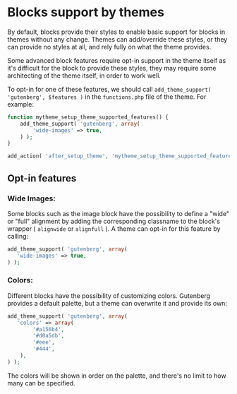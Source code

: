 # Blocks support by themes

By default, blocks provide their styles to enable basic support for blocks in themes without any change. Themes can add/override these styles, or they can provide no styles at all, and rely fully on what the theme provides.

Some advanced block features require opt-in support in the theme itself as it's difficult for the block to provide these styles, they may require some architecting of the theme itself, in order to work well.

To opt-in for one of these features, we should call `add_theme_support( 'gutenberg', $features )` in the `functions.php` file of the theme. For example:

```php
function mytheme_setup_theme_supported_features() {
	add_theme_support( 'gutenberg', array(
		'wide-images' => true,
	) );
}

add_action( 'after_setup_theme', 'mytheme_setup_theme_supported_features' );
```

## Opt-in features

### Wide Images:

Some blocks such as the image block have the possibility to define a "wide" or "full" alignment by adding the corresponding classname to the block's wrapper ( `alignwide` or `alignfull` ). A theme can opt-in for this feature by calling:

```php
add_theme_support( 'gutenberg', array(
   'wide-images' => true,
) );
```

### Colors:

Different blocks have the possibility of customizing colors. Gutenberg provides a default palette, but a theme can overwrite it and provide its own:

```php
add_theme_support( 'gutenberg', array(
   'colors' => array(
		'#a156b4',
		'#d0a5db',
		'#eee',
		'#444',
	),
) );
```

The colors will be shown in order on the palette, and there's no limit to how many can be specified.
